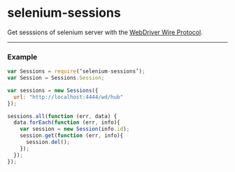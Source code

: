 # selenium-sessions

Get sesssions of selenium server with the [WebDriver Wire Protocol](https://code.google.com/p/selenium/wiki/JsonWireProtocol).

---

### Example

```js
var Sessions = require(‘selenium-sessions’);
var Session = Sessions.Session;

var sessions = new Sessions({
  url: "http://localhost:4444/wd/hub"
});

sessions.all(function (err, data) {
  data.forEach(function (err, info){
    var session = new Session(info.id);
    session.get(function (err, info){
      session.del();
    });
  });
});
```
